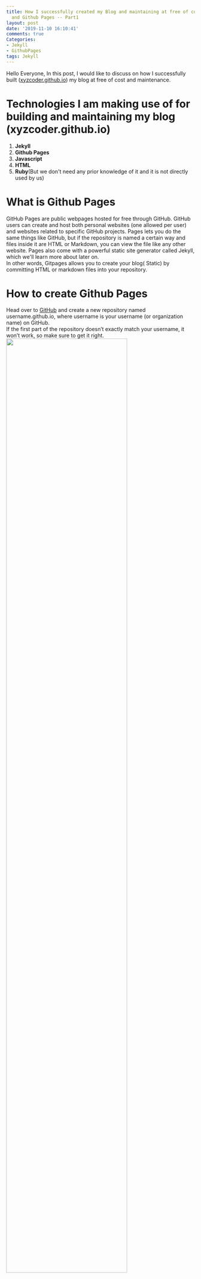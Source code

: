 ```yaml
---
title: How I successfully created my Blog and maintaining at free of cost using Jekyll
  and Github Pages -- Part1
layout: post
date: '2019-11-10 16:10:41'
comments: true
Categories:
- Jekyll
- GithubPages
tags: Jekyll
---
```


Hello Everyone,
In this post, I would like to discuss on how I successfully built ([xyzcoder.github.io](http://xyzcoder.github.io)) my blog at free of cost and maintenance.
<br>

# Technologies I am making use of for building and maintaining my blog (xyzcoder.github.io)
1. **Jekyll**
2. **Github Pages**
3. **Javascript**
4. **HTML**
5. **Ruby**(But we don't need any prior knowledge of it and it is not directly used by us)

# What is Github Pages
GitHub Pages are public webpages hosted for free through GitHub. GitHub users can create and host both personal websites (one allowed per user) and websites related to specific GitHub projects. Pages lets you do the same things like GitHub, but if the repository is named a certain way and files inside it are HTML or Markdown, you can view the file like any other website. Pages also come with a powerful static site generator called Jekyll, which we'll learn more about later on.
<br>
In other words, Gitpages allows you to create your blog( Static) by committing HTML or markdown files into your repository.

# How to create Github Pages
Head over to [GitHub](http://github.com) and create a new repository named username.github.io, where username is your username (or organization name) on GitHub.
<br>
If the first part of the repository doesn’t exactly match your username, it won’t work, so make sure to get it right.
<br>
<img src="{{ site.baseurl }}/02-name-repo.png"  alt="" style="width: 80%;height: 80%;"/>

<br>
Now commit index.html page into the GitHub repository and try to browse "username.github.io". Now you should see the content of the HTML page.

# So How does Static Site Generators come to our rescue
So in the above step, we saw how to host our HTML page in Github pages. If it is a simple application we can directly upload our HTML pages and maintain them. But what if I want to build a blog or static site with 100's of pages. Is it as simple as the above approach? A big NO. And a few reasons are...
<br>
1. If I want to add a new URL to my menu items and if it is a small application, I can go to each page and then modify my application to add that menu item's url. But If my application has 100's of pages then I cannot go to every page and modify them
2. I want to have a theme for my blog with some static header and footer. As this is a static HTML page blog, I need to repeat the same code for the header and footer in all the pages. And It will be difficult to modify/add the content on every page.
3. The same is the case with including javascript or CSS pages/links common to the entire application.
4. Reusability-- let's say I have a small snippet of HTML code which needs to be included in all pages. For example, I need to include an HTML form on all pages. So even in this case, I need to duplicate all my code.
5. No database. Unlike WordPress and other content management systems (CMS), Static site generators don’t have a database. All posts and pages are converted to static HTML before publication. This is great for loading speed because no database calls are made when a page is loaded.

# What is Jekyll:
Jekyll is a parsing engine bundled as a ruby gem used to build static websites from dynamic components such as templates, partials, liquid code, markdown, etc. Jekyll is known as "a simple, blog-aware, static site generator". Just like some NuGet(In .Net), Maven(in Java), NPM(In node.js, Javascript) Jekyll is a package developed in Ruby.

# Why Jekyll:
So once I decided to go with Static web pages for my blog, I want to go with Jekyll because it is supported by Github pages and also a few advantages which I found

<br>
For every problem discussed in "So How does Static Site Generators come to our rescue" section can be handled easily with these static site generators like Jekyll.
<br>

1. Ability to write content in markdown.
2. It is not required to have a separate database and hence I can go with hosting providers like GithubPages, Firebase and few more
3. I can run the software just in my machine for preview and I don't need any internet.
4. I can make use of text editor on my local machine for writing blog posts and publish the generated content to Github pages
5. I can use various themes available in the market and modify them as per my requirement
6. I can break down my code into templates and also I can have layouts that can be used in different pages conditionally.

# Installing Jekyll:
For installing Jekyll, we need to have ruby installed on our machine.
<br>
Please go through the official URL for installation steps:<br>
[Installation Steps](https://jekyllrb.com/docs/installation/windows/)

# Getting started with Jekyll
Once the installation is successful, we can start building our blog with minimal effort.
<br>
**Steps for Getting Started**:
1. Navigate to the folder where you would like to create your website code
2. ``` Jekyll new YOUR_REPO_NAME ```
3. Once we use the above command it will create a gem file and few other files required to get started. GemFile is similar to Package.json in Node. It also installs required packages mentioned in the GemFile
4. Now running ``` Jekyll build YOUR_REPO_NAME```. This will build the code and it will create a folder called **_sites** which has generated HTML code.
5.  Finally, to run our blog on localhost, we need to execute the following command ```jekyll serve -P 4200```
6.  Here -P flag is used to specify the port number. Once the above command is issued, we can see the live server running on port 4200.
7.  Once we are ok with our file changes, we can commit our code to Github and after few minutes, you can browse ```your_username.github.io```.

<br>
**Now we can see our blog running successfully**

** Part2 of this post** [Here is the link to part2 of this article](https://xyzcoder.github.io/2019/11/10/how-i-successfully-created-my-blog-and-maintaining-at-free-of-cost-using-jekyll-and-github-pages-part-2.html) 

<br>
<br>
Thanks,<br>
Pavan Kumar Aryasomayajulu

<br><br><br>
{% if page.comments %}
<div id="disqus_thread"></div>
<script>

/**
*  RECOMMENDED CONFIGURATION VARIABLES: EDIT AND UNCOMMENT THE SECTION BELOW TO INSERT DYNAMIC VALUES FROM YOUR PLATFORM OR CMS.
*  LEARN WHY DEFINING THESE VARIABLES IS IMPORTANT: https://disqus.com/admin/universalcode/#configuration-variables*/

var disqus_config = function () {
this.page.identifier = 11102019318; // Replace PAGE_IDENTIFIER with your page's unique identifier variable
};

(function() { // DON'T EDIT BELOW THIS LINE
var d = document, s = d.createElement('script');
s.src = 'https://xyzcoder1.disqus.com/embed.js';
s.setAttribute('data-timestamp', +new Date());
(d.head || d.body).appendChild(s);
})();
</script>
<noscript>Please enable JavaScript to view the <a href="https://disqus.com/?ref_noscript">comments powered by Disqus.</a></noscript>
{% endif %}